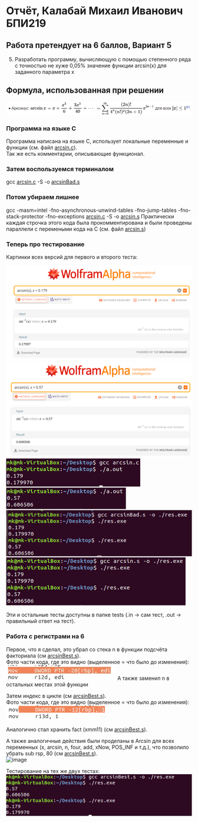 # Отчёт, Калабай Михаил Иванович БПИ219
## Работа претендует на 6 баллов, Вариант 5

5. Разработать программу, вычисляющую с помощью степенного ряда
с точностью не хуже 0,05% значение функции arcsin(x) для заданного параметра x

## Формула, использованная при решении

![Build Status](https://github.com/Kalabay/AVS_IHW03/blob/main/images/arcsin.png)

### Программа на языке C

Программа написана на языке C, использует локальные переменные и функции (см. файл [arcsin.c](https://github.com/Kalabay/AVS_IHW03/blob/main/arcsin.c)). \
Так же есть комментарии, описывающие функционал. 

### Затем воспользуемся терминалом

gcc [arcsin.c](https://github.com/Kalabay/AVS_IHW03/blob/main/arcsin.c) -S -o [arcsinBad.s](https://github.com/Kalabay/AVS_IHW03/blob/main/arcsinBad.s)

### Потом убираем лишнее

gcc -masm=intel -fno-asynchronous-unwind-tables -fno-jump-tables -fno-stack-protector -fno-exceptions [arcsin.c](https://github.com/Kalabay/AVS_IHW03/blob/main/arcsin.c) -S -o [arcsin.s](https://github.com/Kalabay/AVS_IHW03/blob/main/arcsin.s)
Практически каждая строчка этого кода была прокомментирована и были проведены параллели с перемеными кода на С (см. файл [arcsin.s](https://github.com/Kalabay/AVS_IHW03/blob/main/arcsin.s))

### Теперь про тестирование

Картинки всех версий для первого и второго теста: 

![Build Status](https://github.com/Kalabay/AVS_IHW03/blob/main/images/w1.png)
![Build Status](https://github.com/Kalabay/AVS_IHW03/blob/main/images/w2.png)
![Build Status](https://github.com/Kalabay/AVS_IHW03/blob/main/images/p1.png)
![Build Status](https://github.com/Kalabay/AVS_IHW03/blob/main/images/p2.png)
![Build Status](https://github.com/Kalabay/AVS_IHW03/blob/main/images/p3.png)
![Build Status](https://github.com/Kalabay/AVS_IHW03/blob/main/images/p4.png)

Эти и остальные тесты доступны в папке tests (.in -> сам тест, .out -> правильный ответ на тест). 

### Работа с регистрами на 6

Первое, что я сделал, это убрал со стека n в функции подсчёта факториала (см [arcsinBest.s](https://github.com/Kalabay/AVS_IHW03/blob/main/arcsinBest.s)).\
Фото части кода, где это видно (выделенное = что было до изменения):\
![Build Status](https://github.com/Kalabay/AVS_IHW03/blob/main/images/r1.jpg)
А также заменил n в остальных местах этой функции

Затем индекс в цикле (см [arcsinBest.s](https://github.com/Kalabay/AVS_IHW03/blob/main/arcsinBest.s)).\
Фото части кода, где это видно (выделенное = что было до изменения):\
![Build Status](https://github.com/Kalabay/AVS_IHW03/blob/main/images/r2.png)

Аналогично стал хранить fact (xmm11) (см [arcsinBest.s](https://github.com/Kalabay/AVS_IHW03/blob/main/arcsinBest.s)).

А также аналогичные действия были проделаны в Arcsin для всех переменных (x, arcsin, n, four, add, xNow, POS_INF и т.д.), что позволило убрать sub rsp, 80 (см [arcsinBest.s](https://github.com/Kalabay/AVS_IHW03/blob/main/arcsinBest.s)).\
<img width="182" alt="image" src="https://user-images.githubusercontent.com/90344366/204154412-c5111112-17bd-4858-be7f-e4d3b9bbc60c.png">

Тестирование на тех же двух тестах:\
![Build Status](https://github.com/Kalabay/AVS_IHW03/blob/main/images/end.png)
